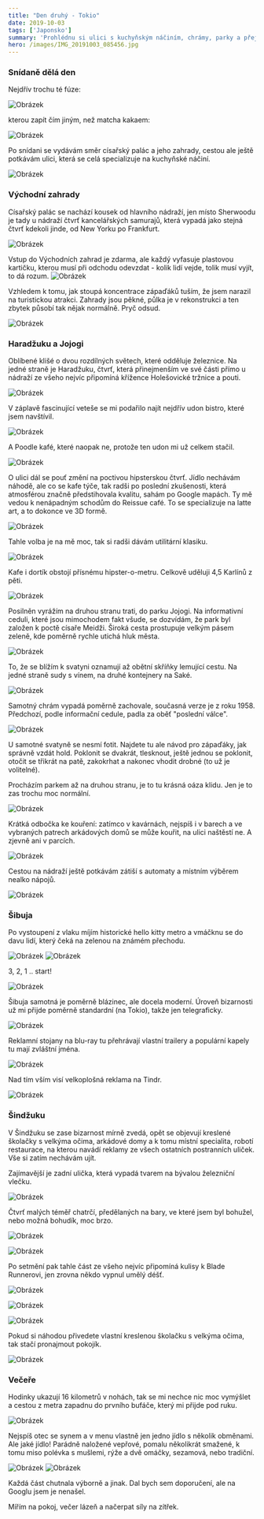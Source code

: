 ```yaml
---
title: "Den druhý - Tokio"
date: 2019-10-03
tags: ['Japonsko']
summary: 'Prohlédnu si ulici s kuchyňským náčiním, chrámy, parky a přejdu přes přechod.'
hero: /images/IMG_20191003_085456.jpg
---
```



### Snídaně dělá den
Nejdřív trochu té fúze:

![Obrázek](/images/IMG_20191003_085456.jpg)

kterou zapít čím jiným, než matcha kakaem:

![Obrázek](/images/MVIMG_20191003_090517.jpg)

Po snídani se vydávám směr císařský palác a jeho zahrady, cestou ale ještě potkávám ulici, která se celá specializuje na kuchyňské náčiní.

![Obrázek](/images/DSC01391.JPG)

### Východní zahrady
Císařský palác se nachází kousek od hlavního nádraží, jen místo Sherwoodu je tady u nádraží čtvrť kancelářských samurajů, která vypadá jako stejná čtvrť kdekoli jinde, od New Yorku po Frankfurt.

![Obrázek](/images/DSC01399.JPG)

Vstup do Východních zahrad je zdarma, ale každý vyfasuje plastovou kartičku, kterou musí při odchodu odevzdat - kolik lidí vejde, tolik musí vyjít, to dá rozum.
![Obrázek](/images/DSC01400.JPG)

Vzhledem k tomu, jak stoupá koncentrace zápaďáků tuším, že jsem narazil na turistickou atrakci. Zahrady jsou pěkné, půlka je v rekonstrukci a ten zbytek působí tak nějak normálně. Pryč odsud.

![Obrázek](/images/DSC01405.JPG)

### Haradžuku a Jojogi
Oblíbené klišé o dvou rozdílných světech, které odděluje železnice. Na jedné straně je Haradžuku, čtvrť, která přinejmenším ve své části přímo u nádraží ze všeho nejvíc připomíná křížence Holešovické tržnice a pouti.

![Obrázek](/images/DSC01406.JPG)

V záplavě fascinující veteše se mi podařilo najít nejdřív udon bistro, které jsem navštívil.

![Obrázek](/images/IMG_20191003_131713.jpg)

A Poodle kafé, které naopak ne, protože ten udon mi už celkem stačil.

![Obrázek](/images/DSC01409.JPG)

O ulici dál se pouť změní na poctivou hipsterskou čtvrť. Jídlo nechávám náhodě, ale co se kafe týče, tak radši po poslední zkušenosti, která atmosférou značně předstihovala kvalitu, sahám po Google mapách. Ty mě vedou k nenápadným schodům do Reissue café. To se specializuje na latte art, a to dokonce ve 3D formě.

![Obrázek](/images/IMG_20191003_134809.jpg)

Tahle volba je na mě moc, tak si radši dávám utilitární klasiku.

![Obrázek](/images/IMG_20191003_135413.jpg)

Kafe i dortík obstojí přísnému hipster-o-metru. Celkově uděluji 4,5 Karlínů z pěti.

![Obrázek](/images/PANO_20191003_135015.vr.jpg)

Posilněn vyrážím na druhou stranu trati, do parku Jojogi. Na informativní ceduli, které jsou mimochodem fakt všude, se dozvídám, že park byl založen k poctě císaře Meidži.
Široká cesta prostupuje velkým pásem zeleně, kde poměrně rychle utichá hluk města.

![Obrázek](/images/DSC01415.JPG)

To, že se blížím k svatyni oznamují až obětní skříňky lemující cestu. Na jedné straně sudy s vínem, na druhé kontejnery na Saké.

![Obrázek](/images/DSC01418.JPG)

Samotný chrám vypadá poměrně zachovale, současná verze je z roku 1958. Předchozí, podle informační cedule, padla za oběť "poslední válce".

![Obrázek](/images/DSC01422.JPG)

U samotné svatyně se nesmí fotit. Najdete tu ale návod pro zápaďáky, jak správně vzdát hold. Poklonit se dvakrát, tlesknout, ještě jednou se poklonit, otočit se třikrát na patě, zakokrhat a nakonec vhodit drobné (to už je volitelné).

Procházím parkem až na druhou stranu, je to tu krásná oáza klidu. Jen je to zas trochu moc normální.

![Obrázek](/images/DSC01424.JPG)

Krátká odbočka ke kouření: zatímco v kavárnách, nejspíš i v barech a ve vybraných patrech arkádových domů se může kouřit, na ulici naštěstí ne. A zjevně ani v parcích.

![Obrázek](/images/DSC01425.JPG)

Cestou na nádraží ještě potkávám zátiší s automaty a místním výběrem nealko nápojů.

![Obrázek](/images/IMG_20191003_151259.jpg)

### Šibuja
Po vystoupení z vlaku míjím historické hello kitty metro a vmáčknu se do davu lidí, který čeká na zelenou na známém přechodu.

![Obrázek](/images/DSC01427.JPG)
![Obrázek](/images/DSC01429.JPG)

3, 2, 1 .. start!

![Obrázek](/images/DSC01430.JPG)

Šibuja samotná je poměrně blázinec, ale docela moderní. Úroveň bizarnosti už mi přijde poměrně standardní (na Tokio), takže jen telegraficky.

![Obrázek](/images/DSC01431.JPG)

Reklamní stojany na blu-ray tu přehrávají vlastní trailery a populární kapely tu mají zvláštní jména.

![Obrázek](/images/IMG_20191003_153920.jpg)

Nad tím vším visí velkoplošná reklama na Tindr.

![Obrázek](/images/DSC01432.JPG)

### Šindžuku
V Šindžuku se zase bizarnost mírně zvedá, opět se objevují kreslené školačky s velkýma očima, arkádové domy a k tomu místní specialita, robotí restaurace, na kterou navádí reklamy ze všech ostatních postranních uliček. Vše si zatím nechávám ujít.

Zajímavější je zadní ulička, která vypadá tvarem na bývalou železniční vlečku.

![Obrázek](/images/DSC01442.JPG)

Čtvrť malých téměř chatrčí, předělaných na bary, ve které jsem byl bohužel, nebo možná bohudík, moc brzo.

![Obrázek](/images/DSC01439.JPG)

![Obrázek](/images/DSC01440.JPG)

Po setmění pak tahle část ze všeho nejvíc připomíná kulisy k Blade Runnerovi, jen zrovna někdo vypnul umělý déšť.

![Obrázek](/images/DSC01443.JPG)

![Obrázek](/images/MVIMG_20191003_165505.jpg)

![Obrázek](/images/DSC01444.JPG)

Pokud si náhodou přivedete vlastní kreslenou školačku s velkýma očima, tak stačí pronajmout pokojík.

![Obrázek](/images/MVIMG_20191003_171519.jpg)

### Večeře
Hodinky ukazují 16 kilometrů v nohách, tak se mi nechce nic moc vymýšlet a cestou z metra zapadnu do prvního bufáče, který mi přijde pod ruku.

![Obrázek](/images/IMG_20191003_180442.jpg)

Nejspíš otec se synem a v menu vlastně jen jedno jídlo s několik obměnami. Ale jaké jídlo! Parádně naložené vepřové, pomalu několikrát smažené, k tomu miso polévka s mušlemi, rýže a dvě omáčky, sezamová, nebo tradiční.

![Obrázek](/images/IMG_20191003_181917.jpg)
![Obrázek](/images/IMG_20191003_182244.jpg)

Každá část chutnala výborně a jinak. Dal bych sem doporučení, ale na Googlu jsem je nenašel.

Mířím na pokoj, večer lázeň a načerpat síly na zítřek.